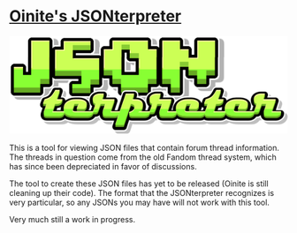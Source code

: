 # [Oinite's JSONterpreter](https://oinite12.github.io/oins-jsonterpreter)
![JSONterpreter logo](https://raw.githubusercontent.com/Oinite12/oins-jsonterpreter/main/Assets/JSONterpreter%20logo.png)

This is a tool for viewing JSON files that contain forum thread information. The threads in question come from the old Fandom thread system, which has since been depreciated in favor of discussions.

The tool to create these JSON files has yet to be released (Oinite is still cleaning up their code). The format that the JSONterpreter recognizes is very particular, so any JSONs you may have will not work with this tool.

Very much still a work in progress.
